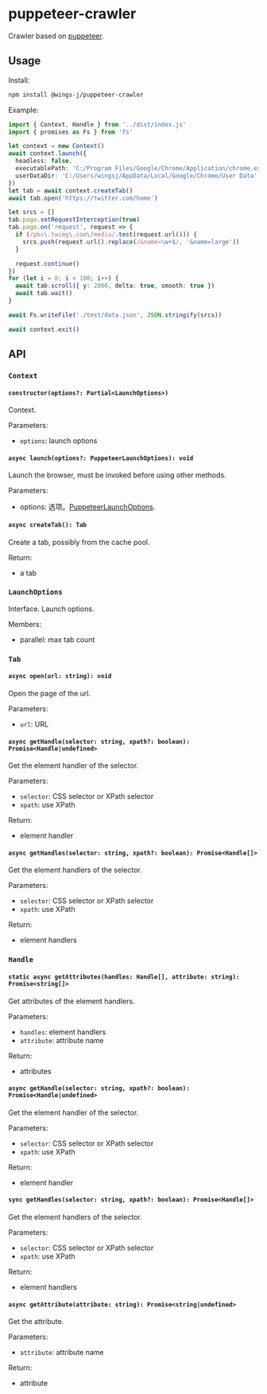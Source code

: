 # puppeteer-crawler

Crawler based on [puppeteer](https://www.npmjs.com/package/puppeteer).

## Usage

Install:

```sh
npm install @wings-j/puppeteer-crawler
```

Example:

```ts
import { Context, Handle } from '../dist/index.js'
import { promises as Fs } from 'fs'

let context = new Context()
await context.launch({
  headless: false,
  executablePath: 'C:/Program Files/Google/Chrome/Application/chrome.exe',
  userDataDir: 'C:/Users/wingsj/AppData/Local/Google/Chrome/User Data'
})
let tab = await context.createTab()
await tab.open('https://twitter.com/home')

let srcs = []
tab.page.setRequestInterception(true)
tab.page.on('request', request => {
  if (/pbs\.twimg\.com\/media/.test(request.url())) {
    srcs.push(request.url().replace(/&name=\w+$/, '&name=large'))
  }

  request.continue()
})
for (let i = 0; i < 100; i++) {
  await tab.scroll({ y: 2000, delta: true, smooth: true })
  await tab.wait()
}

await Fs.writeFile('./test/data.json', JSON.stringify(srcs))

await context.exit()
```

## API

### `Context`

#### `constructor(options?: Partial<LaunchOptions>)`

Context.

Parameters:

- `options`: launch options

#### `async launch(options?: PuppeteerLaunchOptions): void`

Launch the browser, must be invoked before using other methods.

Parameters:

- options: 选项。[PuppeteerLaunchOptions](https://pptr.dev/api/puppeteer.puppeteerlaunchoptions).

#### `async createTab(): Tab`

Create a tab, possibly from the cache pool.

Return:

- a tab

### `LaunchOptions`

Interface. Launch options.

Members:

- parallel: max tab count

### `Tab`

#### `async open(url: string): void`

Open the page of the url.

Parameters:

- `url`: URL

#### `async getHandle(selector: string, xpath?: boolean): Promise<Handle|undefined>`

Get the element handler of the selector.

Parameters:

- `selector`: CSS selector or XPath selector
- `xpath`: use XPath

Return:

- element handler

#### `async getHandles(selector: string, xpath?: boolean): Promise<Handle[]>`

Get the element handlers of the selector.

Parameters:

- `selector`: CSS selector or XPath selector
- `xpath`: use XPath

Return:

- element handlers

### `Handle`

#### `static async getAttributes(handles: Handle[], attribute: string): Promise<string[]>`

Get attributes of the element handlers.

Parameters:

- `handles`: element handlers
- `attribute`: attribute name

Return:

- attributes

#### `async getHandle(selector: string, xpath?: boolean): Promise<Handle|undefined>`

Get the element handler of the selector.

Parameters:

- `selector`: CSS selector or XPath selector
- `xpath`: use XPath

Return:

- element handler

#### `sync getHandles(selector: string, xpath?: boolean): Promise<Handle[]>`

Get the element handlers of the selector.

Parameters:

- `selector`: CSS selector or XPath selector
- `xpath`: use XPath

Return:

- element handlers

#### `async getAttribute(attribute: string): Promise<string|undefined>`

Get the attribute.

Parameters:

- `attribute`: attribute name

Return:

- attribute
